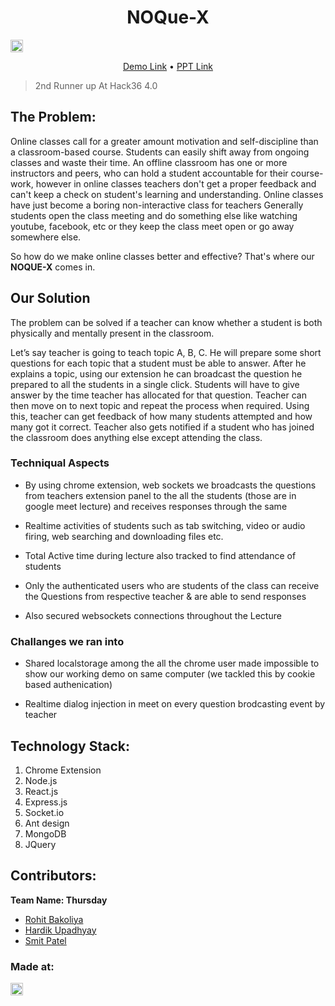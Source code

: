 <h1 align="center">NOQue-X</h1>
<p align="center">
</p>

<a href="https://hack36.com"> <img src="http://bit.ly/BuiltAtHack36" height=20px> </a>

<p align="center">
    <a href="https://youtu.be/q-Npr7mLHXM">Demo Link</a>
    •
    <a href="https://docs.google.com/presentation/d/1H7r74Y8QK3lOkbIKFTp_GUN-KyRN8xbEFrCgHMoxCew/edit?usp=sharing" >PPT Link</a>
  </p>

> 2nd Runner up At Hack36 4.0

## The Problem:

Online classes call for a greater amount motivation and self-discipline than a classroom-based course.
Students can easily shift away from ongoing classes and waste their time. An offline classroom has one or more instructors and peers, who can hold a student accountable for their course-work, however in online classes teachers don't get a proper feedback and can't keep a check on student's learning and understanding. Online classes have just become a boring non-interactive class for teachers
Generally students open the class meeting and do something else like watching youtube, facebook, etc or they keep the class meet open or go away somewhere else.

So how do we make online classes better and effective? That's where our <b>NOQUE-X</b> comes in.

## Our Solution

The problem can be solved if a teacher can know whether a student is both physically and mentally present in the classroom.

Let’s say teacher is going to teach topic A, B, C. He will prepare some short questions for each topic that a student must be able to answer. After he explains a topic, using our extension he can broadcast the question he prepared to all the students in a single click. Students will have to give answer by the time teacher has allocated for that question. Teacher can then move on to next topic and repeat the process when required. Using this, teacher can get feedback of how many students attempted and how many got it correct. Teacher also gets notified if a student who has joined the classroom does anything else except attending the class.

### Techniqual Aspects

- By using chrome extension, web sockets we broadcasts the questions from teachers extension panel to the all the students (those are in google meet lecture) and receives responses through the same

- Realtime activities of students such as tab switching, video or audio firing, web searching and downloading files etc.

- Total Active time during lecture also tracked to find attendance of students

- Only the authenticated users who are students of the class can receive the Questions from respective teacher & are able to send responses

- Also secured websockets connections throughout the Lecture

### Challanges we ran into

- Shared localstorage among the all the chrome user made impossible to show our working demo on same computer (we tackled this by cookie based authenication)

- Realtime dialog injection in meet on every question brodcasting event by teacher

## Technology Stack:

1. Chrome Extension
2. Node.js
3. React.js
4. Express.js
5. Socket.io
6. Ant design
7. MongoDB
8. JQuery

## Contributors:

**Team Name: Thursday**

- [Rohit Bakoliya](https://github.com/rohitbakoliya)
- [Hardik Upadhyay](https://github.com/Simply-divine)
- [Smit Patel](https://github.com/C2OO13/)

### Made at:

<a href="https://hack36.com"> <img src="http://bit.ly/BuiltAtHack36" height=20px> </a>
